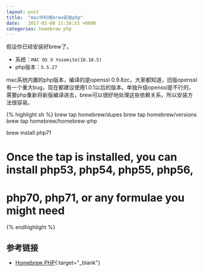 ```yaml
---
layout: post
title:  "mac中利用brew安装php"
date:   2017-02-08 11:38:53 +0800
categories: homebrew php
---
```


假设你已经安装好brew了。

* 系统：`MAC OS X Yosemite(10.10.5)`
* php版本：`5.5.27`

mac系统内置的php版本，编译的是openssl 0.9.8zc，大家都知道，旧版openssl有一个重大bug，现在都建议使用1.0.1以后的版本。单独升级openssl是不行的，需要php重新将新版编译进去，brew可以很好地处理这些依赖关系，所以安装方法很容易。

{% highlight sh %}
brew tap homebrew/dupes
brew tap homebrew/versions
brew tap homebrew/homebrew-php

brew install php71
# Once the tap is installed, you can install php53, php54, php55, php56,
# php70, php71, or any formulae you might need
{% endhighlight %}

## 参考链接
* [Homebrew PHP](https://github.com/Homebrew/homebrew-php){:target="_blank"}
